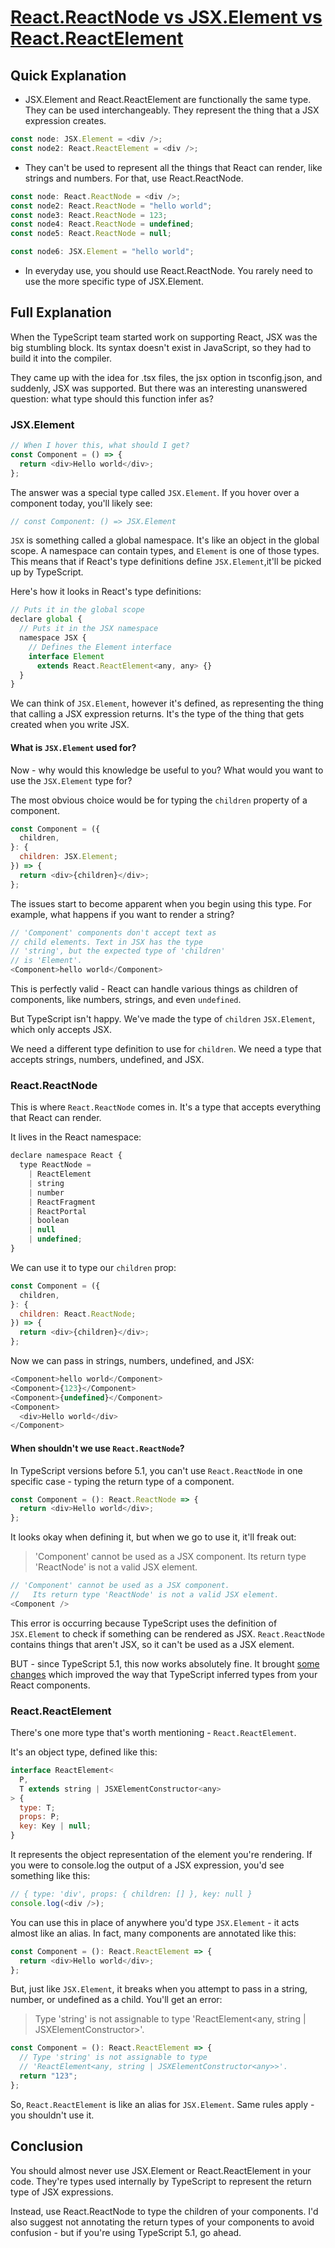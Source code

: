 # [React.ReactNode vs JSX.Element vs React.ReactElement](https://www.totaltypescript.com/jsx-element-vs-react-reactnode)

## Quick Explanation

- JSX.Element and React.ReactElement are functionally the same type. They can be used interchangeably. They represent the thing that a JSX expression creates.

```js
const node: JSX.Element = <div />;
const node2: React.ReactElement = <div />;
```

- They can't be used to represent all the things that React can render, like strings and numbers. For that, use React.ReactNode.

```js
const node: React.ReactNode = <div />;
const node2: React.ReactNode = "hello world";
const node3: React.ReactNode = 123;
const node4: React.ReactNode = undefined;
const node5: React.ReactNode = null;

const node6: JSX.Element = "hello world";
```

- In everyday use, you should use React.ReactNode. You rarely need to use the more specific type of JSX.Element.

## Full Explanation

When the TypeScript team started work on supporting React, JSX was the big stumbling block. Its syntax doesn't exist in JavaScript, so they had to build it into the compiler.

They came up with the idea for .tsx files, the jsx option in tsconfig.json, and suddenly, JSX was supported. But there was an interesting unanswered question: what type should this function infer as?

### JSX.Element

```js
// When I hover this, what should I get?
const Component = () => {
  return <div>Hello world</div>;
};
```

The answer was a special type called `JSX.Element`. If you hover over a component today, you'll likely see:

```js
// const Component: () => JSX.Element
```

`JSX` is something called a global namespace. It's like an object in the global scope. A namespace can contain types, and `Element` is one of those types. This means that if React's type definitions define `JSX.Element`,it'll be picked up by TypeScript.

Here's how it looks in React's type definitions:

```js
// Puts it in the global scope
declare global {
  // Puts it in the JSX namespace
  namespace JSX {
    // Defines the Element interface
    interface Element
      extends React.ReactElement<any, any> {}
  }
}
```

We can think of `JSX.Element`, however it's defined, as representing the thing that calling a JSX expression returns. It's the type of the thing that gets created when you write JSX.

#### What is `JSX.Element` used for?

Now - why would this knowledge be useful to you? What would you want to use the `JSX.Element` type for?

The most obvious choice would be for typing the `children` property of a component.

```js
const Component = ({
  children,
}: {
  children: JSX.Element;
}) => {
  return <div>{children}</div>;
};
```

The issues start to become apparent when you begin using this type. For example, what happens if you want to render a string?

```js
// 'Component' components don't accept text as
// child elements. Text in JSX has the type
// 'string', but the expected type of 'children'
// is 'Element'.
<Component>hello world</Component>
```

This is perfectly valid - React can handle various things as children of components, like numbers, strings, and even `undefined`.

But TypeScript isn't happy. We've made the type of `children` `JSX.Element`, which only accepts JSX.

We need a different type definition to use for `children`. We need a type that accepts strings, numbers, undefined, and JSX.

### React.ReactNode

This is where `React.ReactNode` comes in. It's a type that accepts everything that React can render.

It lives in the React namespace:

```js
declare namespace React {
  type ReactNode =
    | ReactElement
    | string
    | number
    | ReactFragment
    | ReactPortal
    | boolean
    | null
    | undefined;
}
```

We can use it to type our `children` prop:

```js
const Component = ({
  children,
}: {
  children: React.ReactNode;
}) => {
  return <div>{children}</div>;
};
```

Now we can pass in strings, numbers, undefined, and JSX:

```js
<Component>hello world</Component>
<Component>{123}</Component>
<Component>{undefined}</Component>
<Component>
  <div>Hello world</div>
</Component>
```

#### When shouldn't we use `React.ReactNode`?

In TypeScript versions before 5.1, you can't use `React.ReactNode` in one specific case - typing the return type of a component.

```js
const Component = (): React.ReactNode => {
  return <div>Hello world</div>;
};
```

It looks okay when defining it, but when we go to use it, it'll freak out:

> 'Component' cannot be used as a JSX component. Its return type 'ReactNode' is not a valid JSX element.

```js
// 'Component' cannot be used as a JSX component.
//   Its return type 'ReactNode' is not a valid JSX element.
<Component />
```

This error is occurring because TypeScript uses the definition of `JSX.Element` to check if something can be rendered as JSX. `React.ReactNode` contains things that aren't JSX, so it can't be used as a JSX element.

BUT - since TypeScript 5.1, this now works absolutely fine. It brought [some changes](https://devblogs.microsoft.com/typescript/announcing-typescript-5-1-beta/#decoupled-type-checking-between-jsx-elements-and-jsx-tag-types) which improved the way that TypeScript inferred types from your React components.

### React.ReactElement

There's one more type that's worth mentioning - `React.ReactElement`.

It's an object type, defined like this:

```js
interface ReactElement<
  P,
  T extends string | JSXElementConstructor<any>
> {
  type: T;
  props: P;
  key: Key | null;
}
```

It represents the object representation of the element you're rendering. If you were to console.log the output of a JSX expression, you'd see something like this:

```js
// { type: 'div', props: { children: [] }, key: null }
console.log(<div />);
```

You can use this in place of anywhere you'd type `JSX.Element` - it acts almost like an alias. In fact, many components are annotated like this:

```js
const Component = (): React.ReactElement => {
  return <div>Hello world</div>;
};
```

But, just like `JSX.Element`, it breaks when you attempt to pass in a string, number, or undefined as a child. You'll get an error:

> Type 'string' is not assignable to type 'ReactElement<any, string | JSXElementConstructor<any>>'.

```js
const Component = (): React.ReactElement => {
  // Type 'string' is not assignable to type
  // 'ReactElement<any, string | JSXElementConstructor<any>>'.
  return "123";
};
```

So, `React.ReactElement` is like an alias for `JSX.Element`. Same rules apply - you shouldn't use it.

## Conclusion

You should almost never use JSX.Element or React.ReactElement in your code. They're types used internally by TypeScript to represent the return type of JSX expressions.

Instead, use React.ReactNode to type the children of your components. I'd also suggest not annotating the return types of your components to avoid confusion - but if you're using TypeScript 5.1, go ahead.
